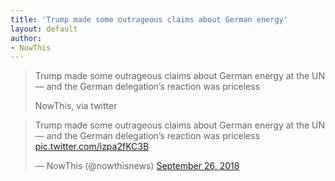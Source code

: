 ```yaml
---
title: 'Trump made some outrageous claims about German energy'
layout: default
author:
- NowThis
---
```


> Trump made some outrageous claims about German energy at the UN — and the German delegation’s reaction was priceless
>
> NowThis, via twitter

<blockquote class="twitter-tweet"><p lang="en" dir="ltr">Trump made some outrageous claims about German energy at the UN — and the German delegation’s reaction was priceless <a href="https://t.co/izpa2fKC3B">pic.twitter.com/izpa2fKC3B</a></p>&mdash; NowThis (@nowthisnews) <a href="https://twitter.com/nowthisnews/status/1044740334306058241?ref_src=twsrc%5Etfw">September 26, 2018</a></blockquote> <script async src="https://platform.twitter.com/widgets.js" charset="utf-8"></script>
